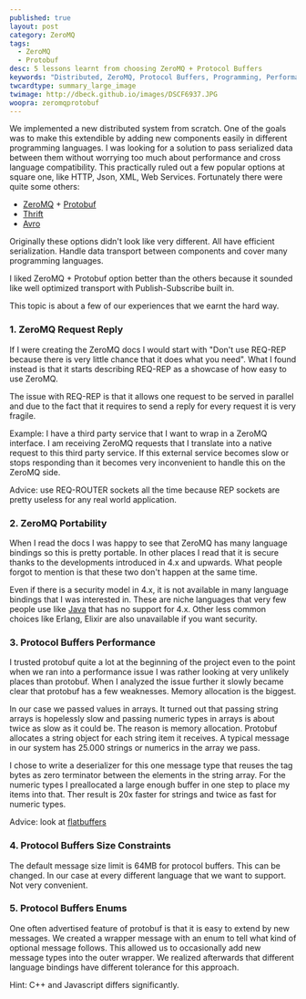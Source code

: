 ```yaml
---
published: true
layout: post
category: ZeroMQ
tags: 
  - ZeroMQ
  - Protobuf
desc: 5 lessons learnt from choosing ZeroMQ + Protocol Buffers
keywords: "Distributed, ZeroMQ, Protocol Buffers, Programming, Performance"
twcardtype: summary_large_image
twimage: http://dbeck.github.io/images/DSCF6937.JPG
woopra: zeromqprotobuf
---
```


We implemented a new distributed system from scratch. One of the goals was to make this extendible by adding new components easily in different programming languages. I was looking for a solution to pass serialized data between them without worrying too much about performance and cross language compatibility. This practically ruled out a few popular options at square one, like HTTP, Json, XML, Web Services. Fortunately there were quite some others:

* [ZeroMQ](http://zeromq.org) + [Protobuf](https://developers.google.com/protocol-buffers/?hl=en) 
* [Thrift](https://thrift.apache.org)
* [Avro](https://avro.apache.org/docs/current/)

Originally these options didn't look like very different. All have efficient serialization. Handle data transport between components and cover many programming languages.

I liked ZeroMQ + Protobuf option better than the others because it sounded like well optimized transport with Publish-Subscribe built in.

This topic is about a few of our experiences that we earnt the hard way.

### 1. ZeroMQ Request Reply

If I were creating the ZeroMQ docs I would start with "Don't use REQ-REP because there is very little chance that it does what you need". What I found instead is that it starts describing REQ-REP as a showcase of how easy to use ZeroMQ.

The issue with REQ-REP is that it allows one request to be served in parallel and due to the fact that it requires to send a reply for every request it is very fragile. 

Example: I have a third party service that I want to wrap in a ZeroMQ interface. I am receiving ZeroMQ requests that I translate into a native request to this third party service. If this external service becomes slow or stops responding than it becomes very inconvenient to handle this on the ZeroMQ side.

Advice: use REQ-ROUTER sockets all the time because REP sockets are pretty useless for any real world application.

### 2. ZeroMQ Portability

When I read the docs I was happy to see that ZeroMQ has many language bindings so this is pretty portable. In other places I read that it is secure thanks to the developments introduced in 4.x and upwards. What people forgot to mention is that these two don't happen at the same time.

Even if there is a security model in 4.x, it is not available in many language bindings that I was interested in. These are niche languages that very few people use like [Java](http://zeromq.org/bindings:java) that has no support for 4.x. Other less common choices like Erlang, Elixir are also unavailable if you want security.

### 3. Protocol Buffers Performance

I trusted protobuf quite a lot at the beginning of the project even to the point when we ran into a performance issue I was rather looking at very unlikely places than protobuf. When I analyzed the issue further it slowly became clear that protobuf has a few weaknesses. Memory allocation is the biggest. 

In our case we passed values in arrays. It turned out that passing string arrays is hopelessly slow and passing numeric types in arrays is about twice as slow as it could be. The reason is memory allocation. Protobuf allocates a string object for each string item it receives. A typical message in our system has 25.000 strings or numerics in the array we pass. 

I chose to write a deserializer for this one message type that reuses the tag bytes as zero terminator between the elements in the string array. For the numeric types I preallocated a large enough buffer in one step to place my items into that. Ther result is 20x faster for strings and twice as fast for numeric types.

Advice: look at [flatbuffers](https://google.github.io/flatbuffers/md__benchmarks.html)

### 4. Protocol Buffers Size Constraints

The default message size limit is 64MB for protocol buffers. This can be changed. In our case at every different language that we want to support. Not very convenient.

### 5. Protocol Buffers Enums

One often advertised feature of protobuf is that it is easy to extend by new messages. We created a wrapper message with an enum to tell what kind of optional message follows. This allowed us to occasionally add new message types into the outer wrapper. We realized afterwards that different language bindings have different tolerance for this approach. 

Hint: C++ and Javascript differs significantly.

